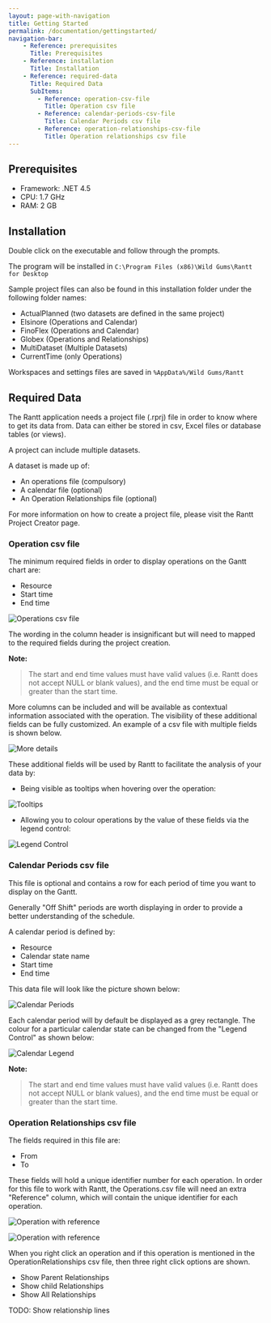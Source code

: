 ```yaml
---
layout: page-with-navigation
title: Getting Started
permalink: /documentation/gettingstarted/
navigation-bar:
    - Reference: prerequisites
      Title: Prerequisites
    - Reference: installation
      Title: Installation
    - Reference: required-data
      Title: Required Data
      SubItems:
        - Reference: operation-csv-file
          Title: Operation csv file
        - Reference: calendar-periods-csv-file
          Title: Calendar Periods csv file
        - Reference: operation-relationships-csv-file
          Title: Operation relationships csv file
---
```


Prerequisites
--------------

- Framework: .NET 4.5
- CPU:  1.7 GHz
- RAM: 2 GB


Installation
------------

Double click on the executable and follow through the prompts.

The program will be installed in `C:\Program Files (x86)\Wild Gums\Rantt for Desktop`

Sample project files can also be found in this installation folder under the following folder names:

- ActualPlanned (two datasets are defined in the same project)
- Elsinore (Operations and Calendar)
- FinoFlex (Operations and Calendar)
- Globex (Operations and Relationships)
- MultiDataset (Multiple Datasets)
- CurrentTime (only Operations)

Workspaces and settings files are saved in `%AppData%/Wild Gums/Rantt`


Required Data
-------------

The Rantt application needs a project file (.rprj) file in order to know where to get its data from. Data can either be stored in csv, Excel files or database tables (or views).

A project can include multiple datasets.

A dataset is made up of:

- An operations file (compulsory)
- A calendar file (optional)
- An Operation Relationships file (optional)

For more information on how to create a project file, please visit the Rantt Project Creator page.


### Operation csv file

The minimum required fields in order to display operations on the Gantt chart are:

- Resource
- Start time
- End time

![Operations csv file](img/rantt_operations.png)
 
The wording in the column header is insignificant but will need to mapped to the required fields during the project creation.

**Note:**

> The start and end time values must have valid values (i.e. Rantt does not accept NULL or blank values), and the end time must be equal or greater than the start time.


More columns can be included and will be available as contextual information associated with the operation. 
The visibility of these additional fields can be fully customized. An example of a csv file with multiple fields is shown below.

![More details](img/rantt_operations2.png)

These additional fields will be used by Rantt to facilitate the analysis of your data by:

- Being visible as tooltips when hovering over the operation:

![Tooltips](img/rantt_tooltip.png)

- Allowing you to colour operations by the value of these fields via the legend control:

![Legend Control](img/rantt_legendControl.png)


### Calendar Periods csv file

This file is optional and contains a row for each period of time you want to display on the Gantt.

Generally "Off Shift" periods are worth displaying in order to provide a better understanding of the schedule.

A calendar period is defined by:

- Resource
- Calendar state name
- Start time
- End time

This data file will look like the picture shown below:

![Calendar Periods](img/rantt_calendarPeriods.png)

Each calendar period will by default be displayed as a grey rectangle. The colour for a particular calendar state can be changed from the "Legend Control" as shown below:

![Calendar Legend](img/rantt_calendarLegend.png)

**Note:**

> The start and end time values must have valid values (i.e. Rantt does not accept NULL or blank values), and the end time must be equal or greater than the start time.


### Operation Relationships csv file

The fields required in this file are:

- From
- To
 
These fields will hold a unique identifier number for each operation.
In order for this file to work with Rantt, the Operations.csv file will need an extra "Reference" column, which will contain the unique identifier for each operation.

![Operation with reference](img/rantt_operations3.png)

![Operation with reference](img/rantt_relationships.png)
 
When you right click an operation and if this operation is mentioned in the OperationRelationships csv file, then three right click options are shown.

- Show Parent Relationships
- Show child Relationships
- Show All Relationships
 
TODO: Show relationship lines
 
 